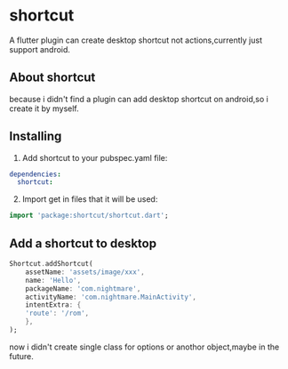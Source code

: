 # shortcut

A flutter plugin can create desktop shortcut not actions,currently just support android.

## About shortcut

because i didn't find a plugin can add desktop shortcut on android,so i create it by myself.

## Installing

1. Add shortcut to your pubspec.yaml file:

```yaml
dependencies:
  shortcut:
```

2. Import get in files that it will be used:

```dart
import 'package:shortcut/shortcut.dart';
```

## Add a shortcut to desktop

```dart
Shortcut.addShortcut(
    assetName: 'assets/image/xxx',
    name: 'Hello',
    packageName: 'com.nightmare',
    activityName: 'com.nightmare.MainActivity',
    intentExtra: {
    'route': '/rom',
    },
);
```
now i didn't create single class for options or anothor object,maybe in the future.